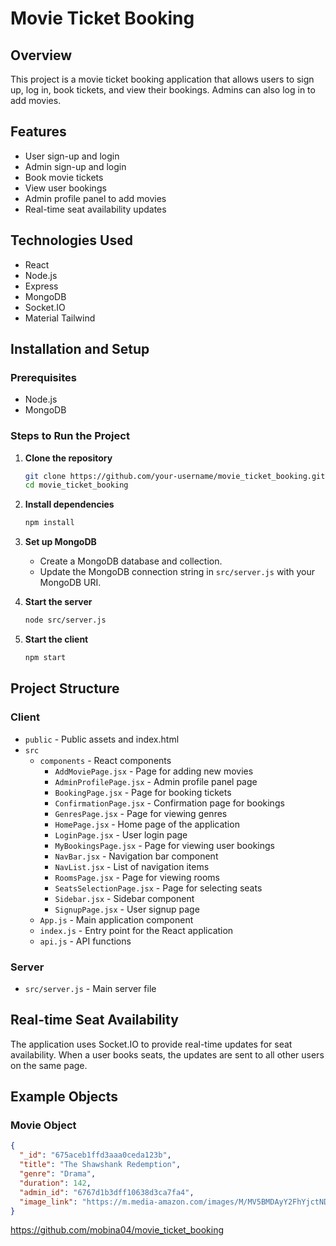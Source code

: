 # Movie Ticket Booking

## Overview

This project is a movie ticket booking application that allows users to sign up, log in, book tickets, and view their bookings. Admins can also log in to add movies.

## Features

- User sign-up and login
- Admin sign-up and login
- Book movie tickets
- View user bookings
- Admin profile panel to add movies
- Real-time seat availability updates

## Technologies Used

- React
- Node.js
- Express
- MongoDB
- Socket.IO
- Material Tailwind

## Installation and Setup

### Prerequisites

- Node.js
- MongoDB

### Steps to Run the Project

1. **Clone the repository**

   ```sh
   git clone https://github.com/your-username/movie_ticket_booking.git
   cd movie_ticket_booking
   ```

2. **Install dependencies**

   ```sh
   npm install
   ```

3. **Set up MongoDB**

   - Create a MongoDB database and collection.
   - Update the MongoDB connection string in `src/server.js` with your MongoDB URI.

4. **Start the server**

   ```sh
   node src/server.js
   ```

5. **Start the client**
   ```sh
   npm start
   ```

## Project Structure

### Client

- `public` - Public assets and index.html
- `src`
  - `components` - React components
    - `AddMoviePage.jsx` - Page for adding new movies
    - `AdminProfilePage.jsx` - Admin profile panel page
    - `BookingPage.jsx` - Page for booking tickets
    - `ConfirmationPage.jsx` - Confirmation page for bookings
    - `GenresPage.jsx` - Page for viewing genres
    - `HomePage.jsx` - Home page of the application
    - `LoginPage.jsx` - User login page
    - `MyBookingsPage.jsx` - Page for viewing user bookings
    - `NavBar.jsx` - Navigation bar component
    - `NavList.jsx` - List of navigation items
    - `RoomsPage.jsx` - Page for viewing rooms
    - `SeatsSelectionPage.jsx` - Page for selecting seats
    - `Sidebar.jsx` - Sidebar component
    - `SignupPage.jsx` - User signup page
  - `App.js` - Main application component
  - `index.js` - Entry point for the React application
  - `api.js` - API functions

### Server

- `src/server.js` - Main server file

## Real-time Seat Availability

The application uses Socket.IO to provide real-time updates for seat availability. When a user books seats, the updates are sent to all other users on the same page.

## Example Objects

### Movie Object

```json
{
  "_id": "675aceb1ffd3aaa0ceda123b",
  "title": "The Shawshank Redemption",
  "genre": "Drama",
  "duration": 142,
  "admin_id": "6767d1b3dff10638d3ca7fa4",
  "image_link": "https://m.media-amazon.com/images/M/MV5BMDAyY2FhYjctNDc5OS00MDNlLThiMG..."
}
```
https://github.com/mobina04/movie_ticket_booking
